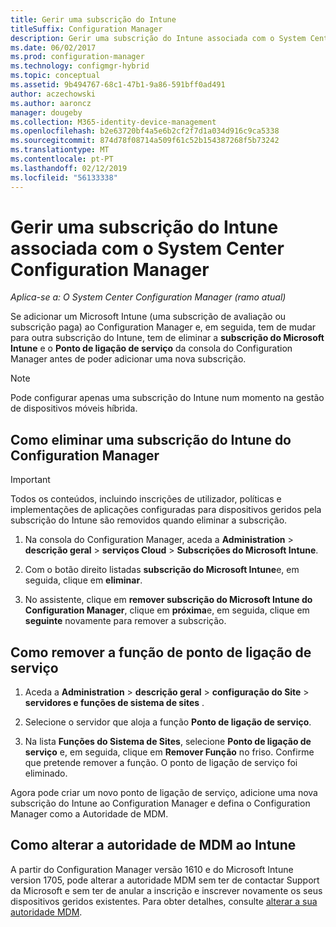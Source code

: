 ```yaml
---
title: Gerir uma subscrição do Intune
titleSuffix: Configuration Manager
description: Gerir uma subscrição do Intune associada com o System Center Configuration Manager.
ms.date: 06/02/2017
ms.prod: configuration-manager
ms.technology: configmgr-hybrid
ms.topic: conceptual
ms.assetid: 9b494767-68c1-47b1-9a86-591bff0ad491
author: aczechowski
ms.author: aaroncz
manager: dougeby
ms.collection: M365-identity-device-management
ms.openlocfilehash: b2e63720bf4a5e6b2cf2f7d1a034d916c9ca5338
ms.sourcegitcommit: 874d78f08714a509f61c52b154387268f5b73242
ms.translationtype: MT
ms.contentlocale: pt-PT
ms.lasthandoff: 02/12/2019
ms.locfileid: "56133338"
---
```

# <a name="manage-an-intune-subscription-associated-with-system-center-configuration-manager"></a>Gerir uma subscrição do Intune associada com o System Center Configuration Manager

*Aplica-se a: O System Center Configuration Manager (ramo atual)*

Se adicionar um Microsoft Intune (uma subscrição de avaliação ou subscrição paga) ao Configuration Manager e, em seguida, tem de mudar para outra subscrição do Intune, tem de eliminar a **subscrição do Microsoft Intune** e o **Ponto de ligação de serviço** da consola do Configuration Manager antes de poder adicionar uma nova subscrição.

> [!NOTE]
> Pode configurar apenas uma subscrição do Intune num momento na gestão de dispositivos móveis híbrida.

## <a name="how-to-delete-an-intune-subscription-from-configuration-manager"></a>Como eliminar uma subscrição do Intune do Configuration Manager

> [!IMPORTANT]
>  Todos os conteúdos, incluindo inscrições de utilizador, políticas e implementações de aplicações configuradas para dispositivos geridos pela subscrição do Intune são removidos quando eliminar a subscrição.

1.  Na consola do Configuration Manager, aceda a **Administration** > **descrição geral** > **serviços Cloud**  >  **Subscrições do Microsoft Intune**.

2.  Com o botão direito listadas **subscrição do Microsoft Intune**e, em seguida, clique em **eliminar**.

3.   No assistente, clique em **remover subscrição do Microsoft Intune do Configuration Manager**, clique em **próxima**e, em seguida, clique em **seguinte** novamente para remover a subscrição.


## <a name="how-to-remove-the-service-connection-point-role"></a>Como remover a função de ponto de ligação de serviço

1.  Aceda a **Administration** > **descrição geral** > **configuração do Site** > **servidores e funções de sistema de sites** .

2.  Selecione o servidor que aloja a função **Ponto de ligação de serviço**.

3.  Na lista **Funções do Sistema de Sites**, selecione **Ponto de ligação de serviço** e, em seguida, clique em **Remover Função** no friso. Confirme que pretende remover a função. O ponto de ligação de serviço foi eliminado.

Agora pode criar um novo ponto de ligação de serviço, adicione uma nova subscrição do Intune ao Configuration Manager e defina o Configuration Manager como a Autoridade de MDM.

## <a name="how-to-change-mdm-authority-to-intune"></a>Como alterar a autoridade de MDM ao Intune
A partir do Configuration Manager versão 1610 e do Microsoft Intune version 1705, pode alterar a autoridade MDM sem ter de contactar Support da Microsoft e sem ter de anular a inscrição e inscrever novamente os seus dispositivos geridos existentes. Para obter detalhes, consulte [alterar a sua autoridade MDM](/sccm/mdm/deploy-use/change-mdm-authority).
